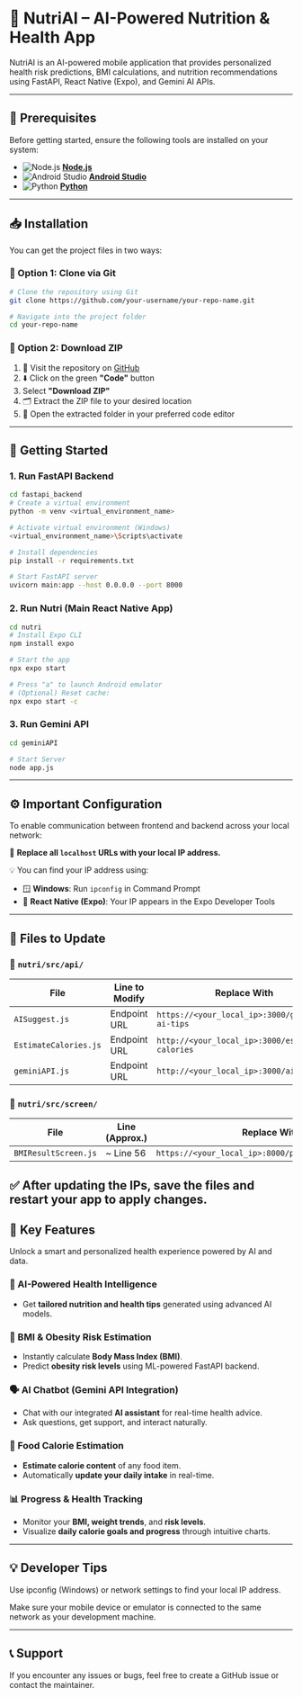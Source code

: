 # 🥗 NutriAI – AI-Powered Nutrition & Health App

NutriAI is an AI-powered mobile application that provides personalized health risk predictions, BMI calculations, and nutrition recommendations using FastAPI, React Native (Expo), and Gemini AI APIs.

---

## 🧰 Prerequisites

Before getting started, ensure the following tools are installed on your system:

- ![Node.js](https://img.icons8.com/color/48/000000/nodejs.png) [**Node.js**](https://nodejs.org/en)
- ![Android Studio](https://img.icons8.com/color/48/000000/android-studio--v2.png) [**Android Studio**](https://developer.android.com/studio)
- ![Python](https://img.icons8.com/color/48/000000/python--v1.png) [**Python**](https://www.python.org/downloads/)


---

## 📥 Installation

You can get the project files in two ways:

### 📌 Option 1: Clone via Git

```bash
# Clone the repository using Git
git clone https://github.com/your-username/your-repo-name.git

# Navigate into the project folder
cd your-repo-name
```
### 📌 Option 2: Download ZIP

1. 🔗 Visit the repository on [GitHub](https://github.com/your-username/your-repo-name)
2. ⬇️ Click on the green **"Code"** button
3. Select **"Download ZIP"**
4. 🗂️ Extract the ZIP file to your desired location
5. 📂 Open the extracted folder in your preferred code editor

---

## 🚀 Getting Started

### 1. Run FastAPI Backend

```bash
cd fastapi_backend
# Create a virtual environment
python -m venv <virtual_environment_name>

# Activate virtual environment (Windows)
<virtual_environment_name>\Scripts\activate

# Install dependencies
pip install -r requirements.txt

# Start FastAPI server
uvicorn main:app --host 0.0.0.0 --port 8000
```
### 2. Run Nutri (Main React Native App)
```bash
cd nutri
# Install Expo CLI
npm install expo

# Start the app
npx expo start

# Press "a" to launch Android emulator
# (Optional) Reset cache:
npx expo start -c
```
### 3. Run Gemini API
```bash
cd geminiAPI

# Start Server
node app.js
```
---

## ⚙️ Important Configuration

To enable communication between frontend and backend across your local network:

🔄 **Replace all `localhost` URLs with your local IP address.**

💡 You can find your IP address using:

- 🪟 **Windows**: Run `ipconfig` in Command Prompt
- 📱 **React Native (Expo)**: Your IP appears in the Expo Developer Tools

---

## 📝 Files to Update

### 📁 `nutri/src/api/`

| File              | Line to Modify                          | Replace With                                                  |
|-------------------|------------------------------------------|----------------------------------------------------------------|
| `AISuggest.js`     | Endpoint URL                            | `https://<your_local_ip>:3000/generate-ai-tips`              |
| `EstimateCalories.js` | Endpoint URL                            | `http://<your_local_ip>:3000/estimate-calories`              |
| `geminiAPI.js`      | Endpoint URL                            | `http://<your_local_ip>:3000/ai-chatbot`                     |



### 📁 `nutri/src/screen/`

| File                 | Line (Approx.) | Replace With                                                  |
|----------------------|----------------|----------------------------------------------------------------|
| `BMIResultScreen.js` | ~ Line 56      | `https://<your_local_ip>:8000/predict_obesity_risk/`         |



✅ After updating the IPs, save the files and restart your app to apply changes.
---

## 🌟 Key Features

Unlock a smart and personalized health experience powered by AI and data.


### 🤖 AI-Powered Health Intelligence
- Get **tailored nutrition and health tips** generated using advanced AI models.

### 🧮 BMI & Obesity Risk Estimation
- Instantly calculate **Body Mass Index (BMI)**.
- Predict **obesity risk levels** using ML-powered FastAPI backend.

### 🗣️ AI Chatbot (Gemini API Integration)
- Chat with our integrated **AI assistant** for real-time health advice.
- Ask questions, get support, and interact naturally.

### 🍱 Food Calorie Estimation
- **Estimate calorie content** of any food item.
- Automatically **update your daily intake** in real-time.

### 📊 Progress & Health Tracking
- Monitor your **BMI, weight trends**, and **risk levels**.
- Visualize **daily calorie goals and progress** through intuitive charts.

---

## 💡 Developer Tips
Use ipconfig (Windows) or network settings to find your local IP address.

Make sure your mobile device or emulator is connected to the same network as your development machine.

---

## 📞 Support
If you encounter any issues or bugs, feel free to create a GitHub issue or contact the maintainer.
